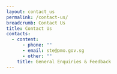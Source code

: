 ```yaml
---
layout: contact_us
permalink: /contact-us/
breadcrumb: Contact Us
title: Contact Us
contacts:
  - content:
      - phone: ""
      - email: ste@pmo.gov.sg
      - other: ""
    title: General Enquiries & Feedback
---
```

